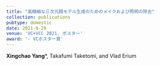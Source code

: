 ```yaml
---
title: "高精細な三次元顔モデル生成のためのメイクおよび照明の除去"
collection: publications
pubtype: domestic
date: 2021-9-29
venue: 'VC+VCC 2021, ポスター'
award: '- VCポスター賞'
---
```


**Xingchao Yang***, Takafumi Taketomi, and Vlad Erium